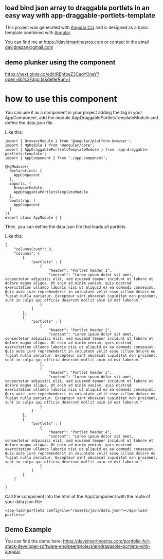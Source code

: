 ## load bind json array to draggable portlets in an easy way with app-draggable-portlets-template

This project was generated with [Angular CLI](https://github.com/angular/angular-cli) and is designed as a basic template combined with [Angular](https://angular.io/).

You can find me at https://davidmartinezros.com or contact in the email davidnezan@gmail.com

## demo plunker using the component

https://next.plnkr.co/edit/REhfoeZ3CaoYOneY?open=lib%2Fapp.ts&deferRun=1

# how to use this component

You can use it as a component in your project adding the <app-load-portlets configFile="/assets/json/data.json"></app-load-portlets> tag in your AppComponent, add the module AppDraggablePortletsTemplateModule and define the data json file.

Like this:

```
import { BrowserModule } from '@angular/platform-browser';
import { NgModule } from '@angular/core';
import { AppDraggablePortletsTemplateModule } from 'app-draggable-portlets-template';
import { AppComponent } from './app.component';

@NgModule({
  declarations: [
    AppComponent
  ],
  imports: [
    BrowserModule,
    AppDraggablePortletsTemplateModule
  ],
  bootstrap: [
    AppComponent
  ]
})
export class AppModule { }
```

Then, you can define the data json file that loads all portlets.

Like this:

```
{
    "columnsCount": 3,
    "columns": [
        {
            "portlets" : [
                {
                    "header": "Portlet header 1",
                    "content": "Lorem ipsum dolor sit amet, consectetur adipisici elit, sed eiusmod tempor incidunt ut labore et dolore magna aliqua. Ut enim ad minim veniam, quis nostrud exercitation ullamco laboris nisi ut aliquid ex ea commodi consequat. Quis aute iure reprehenderit in voluptate velit esse cillum dolore eu fugiat nulla pariatur. Excepteur sint obcaecat cupiditat non proident, sunt in culpa qui officia deserunt mollit anim id est laborum."
                }
            ]
        },
        {
            "portlets" : [
                {
                    "header": "Portlet header 2",
                    "content": "Lorem ipsum dolor sit amet, consectetur adipisici elit, sed eiusmod tempor incidunt ut labore et dolore magna aliqua. Ut enim ad minim veniam, quis nostrud exercitation ullamco laboris nisi ut aliquid ex ea commodi consequat. Quis aute iure reprehenderit in voluptate velit esse cillum dolore eu fugiat nulla pariatur. Excepteur sint obcaecat cupiditat non proident, sunt in culpa qui officia deserunt mollit anim id est laborum."
                },
                {
                    "header": "Portlet header 3",
                    "content": "Lorem ipsum dolor sit amet, consectetur adipisici elit, sed eiusmod tempor incidunt ut labore et dolore magna aliqua. Ut enim ad minim veniam, quis nostrud exercitation ullamco laboris nisi ut aliquid ex ea commodi consequat. Quis aute iure reprehenderit in voluptate velit esse cillum dolore eu fugiat nulla pariatur. Excepteur sint obcaecat cupiditat non proident, sunt in culpa qui officia deserunt mollit anim id est laborum."
                }
            ]
        },
        {
            "portlets" : [
                {
                    "header": "Portlet header 4",
                    "content": "Lorem ipsum dolor sit amet, consectetur adipisici elit, sed eiusmod tempor incidunt ut labore et dolore magna aliqua. Ut enim ad minim veniam, quis nostrud exercitation ullamco laboris nisi ut aliquid ex ea commodi consequat. Quis aute iure reprehenderit in voluptate velit esse cillum dolore eu fugiat nulla pariatur. Excepteur sint obcaecat cupiditat non proident, sunt in culpa qui officia deserunt mollit anim id est laborum."
                }
            ]
        }
    ]
    
}
```

Call the component into the html of the AppComponent with the route of your data json file:

```
<app-load-portlets configFile="/assets/json/data.json"></app-load-portlets>
```

## Demo Example

You can find the demo here: https://davidmartinezros.com/portfolio-full-stack-developer-software-engineer/project/en/draggable-portlets-with-angular
